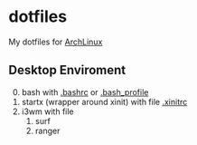 # dotfiles
My dotfiles for [ArchLinux]

## Desktop Enviroment

0. bash with [.bashrc] or [.bash_profile]
1. startx (wrapper around xinit) with file [.xinitrc]
2. i3wm with file 
   1. surf
   2. ranger

[ArchLinux]: http://archlinux.org/
[.xinitrc]: ./.xinitrc
[.bashrc]: ./.bashrc
[.bash_profile]: ./.bash_profile
